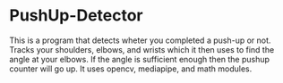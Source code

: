 # PushUp-Detector
This is a program that detects wheter you completed a push-up or not. Tracks your shoulders, elbows, and wrists which it then uses to find the angle at your elbows. If the angle is sufficient enough then the pushup counter will go up.
It uses opencv, mediapipe, and math modules. 
